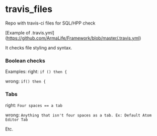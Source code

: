 # travis_files
Repo with travis-ci files for SQL/HPP check

[Example of .travis.yml] (https://github.com/ArmaLife/Framework/blob/master/.travis.yml)

It checks file styling and syntax.

### Boolean checks
Examples:
right:
```if () then {```

wrong: 
```if() then {```


### Tabs
right:
```Four spaces == a tab```

wrong:
```Anything that isn't four spaces as a tab. Ex: Default Atom Editor Tab```

Etc.
